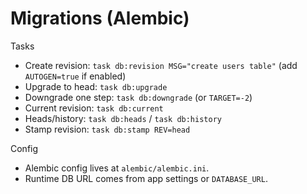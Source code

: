 # Migrations (Alembic)

Tasks
- Create revision: `task db:revision MSG="create users table"` (add `AUTOGEN=true` if enabled)
- Upgrade to head: `task db:upgrade`
- Downgrade one step: `task db:downgrade` (or `TARGET=-2`)
- Current revision: `task db:current`
- Heads/history: `task db:heads` / `task db:history`
- Stamp revision: `task db:stamp REV=head`

Config
- Alembic config lives at `alembic/alembic.ini`.
- Runtime DB URL comes from app settings or `DATABASE_URL`.
